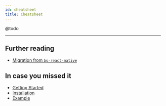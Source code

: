 ```yaml
---
id: cheatsheet
title: Cheatsheet
---
```


@todo

---

## Further reading

- [Migration from `bs-react-native`](/reason-react-native/en/docs/migration/jsx3/)

## In case you missed it

- [Getting Started](/reason-react-native/en/docs/)
- [Installation](/reason-react-native/en/docs/install/)
- [Example](/reason-react-native/en/docs/example/)
